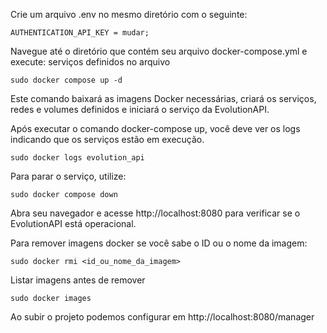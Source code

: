 Crie um arquivo .env no mesmo diretório com o seguinte:

```base
AUTHENTICATION_API_KEY = mudar;
```

Navegue até o diretório que contém seu arquivo docker-compose.yml e execute: serviços definidos no arquivo

```base
sudo docker compose up -d
```

Este comando baixará as imagens Docker necessárias, criará os serviços, redes e volumes definidos e iniciará o serviço da EvolutionAPI.

Após executar o comando docker-compose up, você deve ver os logs indicando que os serviços estão em execução.

```base
sudo docker logs evolution_api
```

Para parar o serviço, utilize:

```base
sudo docker compose down
```

Abra seu navegador e acesse http://localhost:8080 para verificar se o EvolutionAPI está operacional.

Para remover imagens docker se você sabe o ID ou o nome da imagem:

```base
sudo docker rmi <id_ou_nome_da_imagem>
```

Listar imagens antes de remover

```base
sudo docker images
```

Ao subir o projeto podemos configurar em http://localhost:8080/manager
